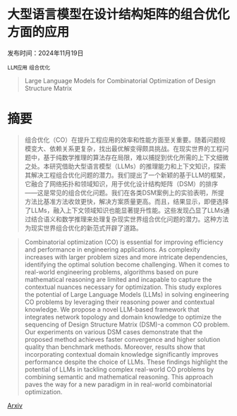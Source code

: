 # 大型语言模型在设计结构矩阵的组合优化方面的应用

发布时间：2024年11月19日

`LLM应用` `组合优化`

> Large Language Models for Combinatorial Optimization of Design Structure Matrix

# 摘要

> 组合优化（CO）在提升工程应用的效率和性能方面至关重要。随着问题规模变大、依赖关系更复杂，找出最优解变得颇具挑战。在现实世界的工程问题中，基于纯数学推理的算法存在局限，难以捕捉到优化所需的上下文细微之处。本研究借助大型语言模型（LLMs）的推理能力和上下文知识，探索其解决工程组合优化问题的潜力。我们提出了一个新颖的基于LLM的框架，它融合了网络拓扑和领域知识，用于优化设计结构矩阵（DSM）的排序——这是常见的组合优化问题。我们在各类DSM案例上的实验表明，所提方法比基准方法收敛更快，解决方案质量更高。而且，结果显示，即便选择了LLMs，融入上下文领域知识也能显著提升性能。这些发现凸显了LLMs通过结合语义和数学推理来处理复杂现实世界组合优化问题的潜力。这种方法为现实世界组合优化的新范式开辟了道路。

> Combinatorial optimization (CO) is essential for improving efficiency and performance in engineering applications. As complexity increases with larger problem sizes and more intricate dependencies, identifying the optimal solution become challenging. When it comes to real-world engineering problems, algorithms based on pure mathematical reasoning are limited and incapable to capture the contextual nuances necessary for optimization. This study explores the potential of Large Language Models (LLMs) in solving engineering CO problems by leveraging their reasoning power and contextual knowledge. We propose a novel LLM-based framework that integrates network topology and domain knowledge to optimize the sequencing of Design Structure Matrix (DSM)-a common CO problem. Our experiments on various DSM cases demonstrate that the proposed method achieves faster convergence and higher solution quality than benchmark methods. Moreover, results show that incorporating contextual domain knowledge significantly improves performance despite the choice of LLMs. These findings highlight the potential of LLMs in tackling complex real-world CO problems by combining semantic and mathematical reasoning. This approach paves the way for a new paradigm in in real-world combinatorial optimization.

[Arxiv](https://arxiv.org/abs/2411.12571)